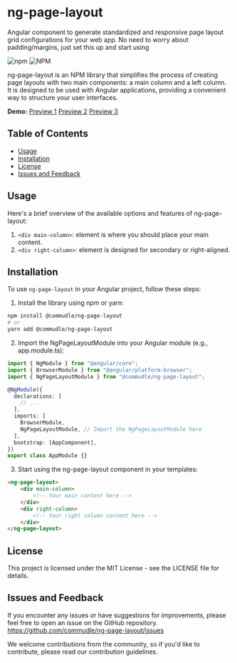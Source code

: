 # ng-page-layout

Angular component to generate standardized and responsive page layout grid configurations for your web app. No need to worry about padding/margins, just set this up and start using

![npm](https://img.shields.io/npm/v/%40commudle%2Fng-page-layout?logo=npm&link=https%3A%2F%2Fgithub.com%2Fcommudle%2Fng-page-layout)
![NPM](https://img.shields.io/npm/l/%40commudle%2Fng-page-layout)

ng-page-layout is an NPM library that simplifies the process of creating page layouts with two main components: a main column and a left column. It is designed to be used with Angular applications, providing a convenient way to structure your user interfaces.

**Demo:**
[Preview 1](https://www.commudle.com/communities)
[Preview 2](https://www.commudle.com/labs)
[Preview 3](https://www.commudle.com/communities/cdn-commudle-developer-network/events/connectivity-and-storage-in-docker-containers)

## Table of Contents

- [Usage](#usage)
- [Installation](#installation)
- [License](#license)
- [Issues and Feedback](#issues-and-feedback)

## Usage

Here's a brief overview of the available options and features of ng-page-layout:

1. `<div main-column>`: element is where you should place your main content.
2. `<div right-column>`: element is designed for secondary or right-aligned.

## Installation

To use `ng-page-layout` in your Angular project, follow these steps:

1. Install the library using npm or yarn:

```bash
npm install @commudle/ng-page-layout
# or
yarn add @commudle/ng-page-layout
```

2. Import the NgPageLayoutModule into your Angular module (e.g., app.module.ts):

```typescript
import { NgModule } from "@angular/core";
import { BrowserModule } from "@angular/platform-browser";
import { NgPageLayoutModule } from "@commudle/ng-page-layout";

@NgModule({
  declarations: [
    // ...
  ],
  imports: [
    BrowserModule,
    NgPageLayoutModule, // Import the NgPageLayoutModule here
  ],
  bootstrap: [AppComponent],
})
export class AppModule {}
```

3. Start using the ng-page-layout component in your templates:

```html
<ng-page-layout>
    <div main-column>
        <!-- Your main content here -->
    </div>
    <div right-column>
        <!-- Your right column content here -->
    </div>
</ng-page-layout>
```

## License

This project is licensed under the MIT License - see the LICENSE file for details.

## Issues and Feedback

If you encounter any issues or have suggestions for improvements, please feel free to open an issue on the GitHub repository.
<https://github.com/commudle/ng-page-layout/issues>

We welcome contributions from the community, so if you'd like to contribute, please read our contribution guidelines.

